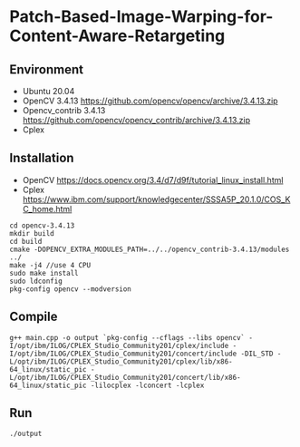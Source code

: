 # Patch-Based-Image-Warping-for-Content-Aware-Retargeting

## Environment
* Ubuntu 20.04
* OpenCV 3.4.13 https://github.com/opencv/opencv/archive/3.4.13.zip
* Opencv_contrib 3.4.13 https://github.com/opencv/opencv_contrib/archive/3.4.13.zip
* Cplex

## Installation
* OpenCV https://docs.opencv.org/3.4/d7/d9f/tutorial_linux_install.html
* Cplex https://www.ibm.com/support/knowledgecenter/SSSA5P_20.1.0/COS_KC_home.html

```
cd opencv-3.4.13
mkdir build
cd build
cmake -DOPENCV_EXTRA_MODULES_PATH=../../opencv_contrib-3.4.13/modules ../
make -j4 //use 4 CPU
sudo make install
sudo ldconfig
pkg-config opencv --modversion
```

## Compile
```
g++ main.cpp -o output `pkg-config --cflags --libs opencv` -I/opt/ibm/ILOG/CPLEX_Studio_Community201/cplex/include -I/opt/ibm/ILOG/CPLEX_Studio_Community201/concert/include -DIL_STD -L/opt/ibm/ILOG/CPLEX_Studio_Community201/cplex/lib/x86-64_linux/static_pic -L/opt/ibm/ILOG/CPLEX_Studio_Community201/concert/lib/x86-64_linux/static_pic -lilocplex -lconcert -lcplex
```

## Run
```
./output
```
